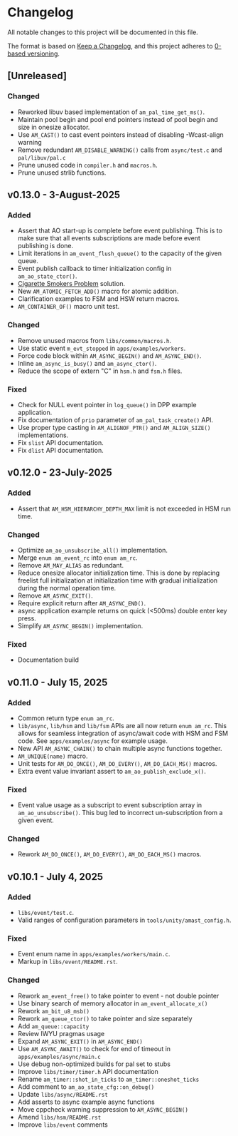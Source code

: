 # Changelog

All notable changes to this project will be documented in this file.

The format is based on [Keep a Changelog](https://keepachangelog.com/en/1.1.0/),
and this project adheres to [0-based versioning](https://0ver.org/).

## [Unreleased]

### Changed

- Reworked libuv based implementation of `am_pal_time_get_ms()`.
- Maintain pool begin and pool end pointers instead of pool begin and size in onesize allocator.
- Use `AM_CAST()` to cast event pointers instead of disabling -Wcast-align warning
- Remove redundant `AM_DISABLE_WARNING()` calls from `async/test.c` and `pal/libuv/pal.c`
- Prune unused code in `compiler.h` and `macros.h`.
- Prune unused strlib functions.

## v0.13.0 - 3-August-2025

### Added

- Assert that AO start-up is complete before event publishing.
  This is to make sure that all events subscriptions are made before
  event publishing is done.
- Limit iterations in `am_event_flush_queue()` to the capacity of the given queue.
- Event publish callback to timer initialization config in `am_ao_state_ctor()`.
- [Cigarette Smokers Problem](https://en.wikipedia.org/wiki/Cigarette_smokers_problem) solution.
- New `AM_ATOMIC_FETCH_ADD()` macro for atomic addition.
- Clarification examples to FSM and HSW return macros.
- `AM_CONTAINER_OF()` macro unit test.

### Changed

- Remove unused macros from `libs/common/macros.h`.
- Use static event `m_evt_stopped` in `apps/examples/workers`.
- Force code block within `AM_ASYNC_BEGIN()` and `AM_ASYNC_END()`.
- Inline `am_async_is_busy()` and `am_async_ctor()`.
- Reduce the scope of extern "C" in `hsm.h` and `fsm.h` files.

### Fixed

- Check for NULL event pointer in `log_queue()` in DPP example application.
- Fix documentation of `prio` parameter of `am_pal_task_create()` API.
- Use proper type casting in `AM_ALIGNOF_PTR()` and `AM_ALIGN_SIZE()` implementations.
- Fix `slist` API documentation.
- Fix `dlist` API documentation.

## v0.12.0 - 23-July-2025

### Added

- Assert that `AM_HSM_HIERARCHY_DEPTH_MAX` limit is not exceeded in HSM run time.

### Changed

- Optimize `am_ao_unsubscribe_all()` implementation.
- Merge `enum am_event_rc` into `enum am_rc`.
- Remove `AM_MAY_ALIAS` as redundant.
- Reduce onesize allocator initialization time.
  This is done by replacing freelist full initialization at initialization time with
  gradual initialization during the normal operation time.
- Remove `AM_ASYNC_EXIT()`.
- Require explicit return after `AM_ASYNC_END()`.
- async application example returns on quick (<500ms) double enter key press.
- Simplify `AM_ASYNC_BEGIN()` implementation.

### Fixed

- Documentation build

## v0.11.0 - July 15, 2025

### Added

- Common return type `enum am_rc`.
- `lib/async`, `lib/hsm` and `lib/fsm` APIs are all now return `enum am_rc`.
  This allows for seamless integration of async/await code with HSM and FSM code.
  See `apps/examples/async` for example usage.
- New API `AM_ASYNC_CHAIN()` to chain multiple async functions together.
- `AM_UNIQUE(name)` macro.
- Unit tests for `AM_DO_ONCE()`, `AM_DO_EVERY()`, `AM_DO_EACH_MS()` macros.
- Extra event value invariant assert to `am_ao_publish_exclude_x()`.

### Fixed

- Event value usage as a subscript to event subscription array in `am_ao_unsubscribe()`.
  This bug led to incorrect un-subscription from a given event.

### Changed

- Rework `AM_DO_ONCE()`, `AM_DO_EVERY()`, `AM_DO_EACH_MS()` macros.

## v0.10.1 - July 4, 2025

### Added

- `libs/event/test.c`.
- Valid ranges of configuration parameters in `tools/unity/amast_config.h`.

### Fixed

- Event enum name in `apps/examples/workers/main.c`.
- Markup in `libs/event/README.rst`.

### Changed

- Rework `am_event_free()` to take pointer to event - not double pointer
- Use binary search of memory allocator in `am_event_allocate_x()`
- Rework `am_bit_u8_msb()`
- Rework `am_queue_ctor()` to take pointer and size separately
- Add `am_queue::capacity`
- Review IWYU pragmas usage
- Expand `AM_ASYNC_EXIT()` in `AM_ASYNC_END()`
- Use `AM_ASYNC_AWAIT()` to check for end of timeout in `apps/examples/async/main.c`
- Use debug non-optimized builds for pal set to stubs
- Improve `libs/timer/timer.h` API documentation
- Rename `am_timer::shot_in_ticks` to `am_timer::oneshot_ticks`
- Add comment to `am_ao_state_cfg::on_debug()`
- Update `libs/async/README.rst`
- Add asserts to async example async functions
- Move cppcheck warning suppression to `AM_ASYNC_BEGIN()`
- Amend `libs/hsm/README.rst`
- Improve `libs/event` comments
